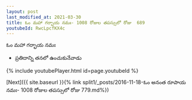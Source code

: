 ```yaml
---
layout: post
last_modified_at: 2021-03-30
title: ఓం మహా గర్భాయ నమః- 1008 రోజుల తపస్సులో రోజు  689
youtubeId: RwcLpcfKX4c
---
```

 
 
 ఓం మహా గర్భాయ నమః  
 
 -  ప్రతిదాన్ని తనలో ఉంచుకునేవాడు 
 
  
 
  
 
 
 
 
 
 


{% include youtubePlayer.html id=page.youtubeId %}
 
[Next]({{ site.baseurl }}{% link  split1/_posts/2016-11-18-ఓం అనంత రూపాయ నమః- 1008 రోజుల తపస్సులో రోజు  779.md%})
 
